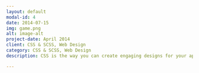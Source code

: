 ```yaml
---
layout: default
modal-id: 4
date: 2014-07-15
img: game.png
alt: image-alt
project-date: April 2014
client: CSS & SCSS, Web Design
category: CSS & SCSS, Web Design
description: CSS is the way you can create engaging designs for your application. Learn to create cascading stylesheets, use css framework like bootstrap, and learn how css and javascript can be used together to create engaging user experience.

---
```

